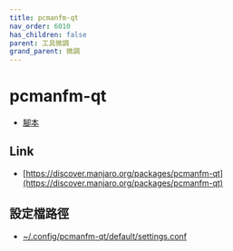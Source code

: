 ```yaml
---
title: pcmanfm-qt
nav_order: 6010
has_children: false
parent: 工具微調
grand_parent: 微調
---
```




# pcmanfm-qt

* [腳本](https://github.com/samwhelp/note-about-manjaro/tree/gh-pages/_demo/adjustment/tool/pcmanfm-qt)


## Link

* [https://discover.manjaro.org/packages/pcmanfm-qt](https://discover.manjaro.org/packages/pcmanfm-qt)


## 設定檔路徑

* [~/.config/pcmanfm-qt/default/settings.conf](https://github.com/samwhelp/note-about-manjaro/blob/gh-pages/_demo/adjustment/tool/pcmanfm-qt/config/pcmanfm-qt/default/settings.conf)
